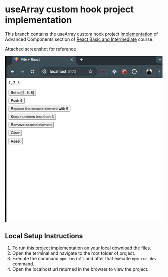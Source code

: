 # useArray custom hook project implementation
This branch contains the useArray custom hook project [implementation](https://github.com/WebDevSimplified/React-Simplified-Beginner-Projects/tree/main/51-52-use-array-hook/before) of Advanced Components section of [React Basic and Intermediate](https://courses.webdevsimplified.com/view/courses/react-simplified-beginner/1764772-basic-hooks/5836232-51-usearray-custom-hook-project-introduction) course.

Attached screenshot for reference

![Attached screenshot for reference](https://github.com/Skills-Learnings/React-Basic-and-Intermediate/blob/03-advanced-components-useArray-custom-hook-project/public/useArray-project-screenshot.jpg?raw=true)

## Local Setup Instructions
1. To run this project implementation on your local download the files.
2. Open the terminal and navigate to the root folder of project.
3. Execute the command `npm install` and after that execute `npm run dev` command.
4. Open the localhost url returned in the browser to view the project.
